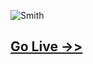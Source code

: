 ![Smith](https://projects.khalidmahmud.me/asset/img/smith.png)

## [Go Live ->>](https://projects.khalidmahmud.me/smith)